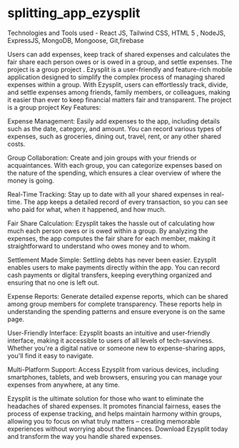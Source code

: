 # splitting_app_ezysplit
 Technologies and Tools used - React JS, Tailwind CSS, HTML 5 , NodeJS, ExpressJS, MongoDB, Mongoose, Git,firebase

Users can add expenses, keep track of shared expenses and calculates the fair share each person owes or is owed in a group, and settle expenses.
The project is a group project .
Ezysplit is a user-friendly and feature-rich mobile application designed to simplify the complex process of managing shared expenses within a group. With Ezysplit, users can effortlessly track, divide, and settle expenses among friends, family members, or colleagues, making it easier than ever to keep financial matters fair and transparent.
The project is a group project
Key Features:

Expense Management: Easily add expenses to the app, including details such as the date, category, and amount. You can record various types of expenses, such as groceries, dining out, travel, rent, or any other shared costs.

Group Collaboration: Create and join groups with your friends or acquaintances. With each group, you can categorize expenses based on the nature of the spending, which ensures a clear overview of where the money is going.

Real-Time Tracking: Stay up to date with all your shared expenses in real-time. The app keeps a detailed record of every transaction, so you can see who paid for what, when it happened, and how much.

Fair Share Calculation: Ezysplit takes the hassle out of calculating how much each person owes or is owed within a group. By analyzing the expenses, the app computes the fair share for each member, making it straightforward to understand who owes money and to whom.

Settlement Made Simple: Settling debts has never been easier. Ezysplit enables users to make payments directly within the app. You can record cash payments or digital transfers, keeping everything organized and ensuring that no one is left out.

Expense Reports: Generate detailed expense reports, which can be shared among group members for complete transparency. These reports help in understanding the spending patterns and ensure everyone is on the same page.

User-Friendly Interface: Ezysplit boasts an intuitive and user-friendly interface, making it accessible to users of all levels of tech-savviness. Whether you're a digital native or someone new to expense-sharing apps, you'll find it easy to navigate.

Multi-Platform Support: Access Ezysplit from various devices, including smartphones, tablets, and web browsers, ensuring you can manage your expenses from anywhere, at any time.

Ezysplit is the ultimate solution for those who want to eliminate the headaches of shared expenses. It promotes financial fairness, eases the process of expense tracking, and helps maintain harmony within groups, allowing you to focus on what truly matters – creating memorable experiences without worrying about the finances. Download Ezysplit today and transform the way you handle shared expenses.
